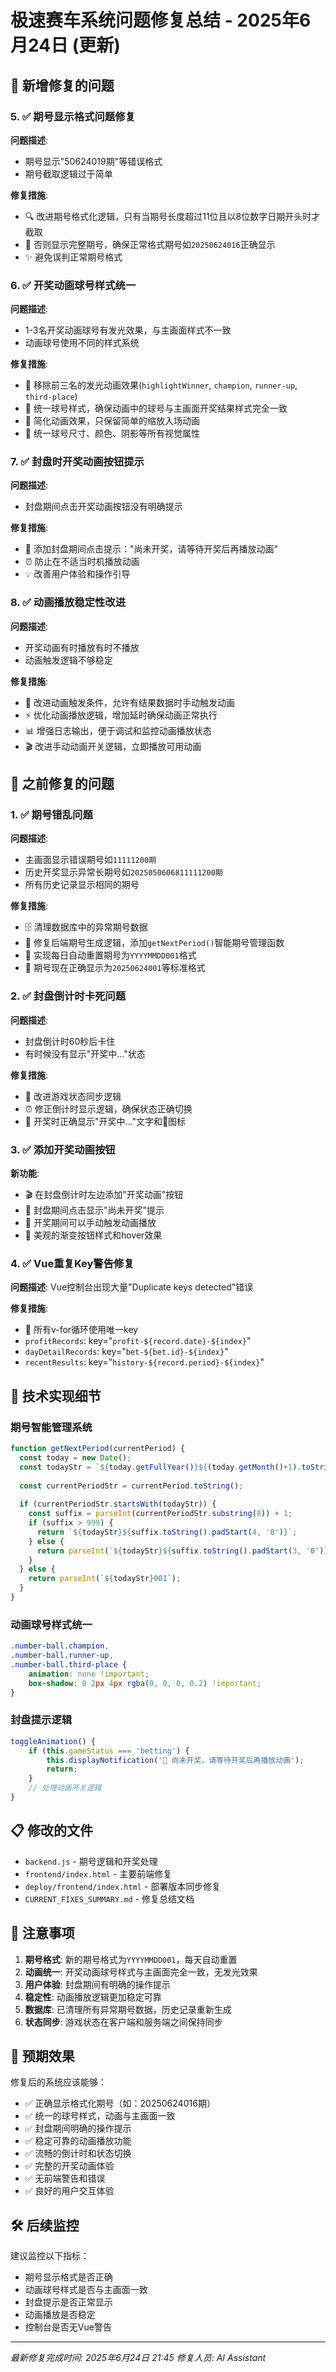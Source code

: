 # 极速赛车系统问题修复总结 - 2025年6月24日 (更新)

## 🔧 新增修复的问题

### 5. ✅ 期号显示格式问题修复
**问题描述**: 
- 期号显示"50624019期"等错误格式
- 期号截取逻辑过于简单

**修复措施**:
- 🔍 改进期号格式化逻辑，只有当期号长度超过11位且以8位数字日期开头时才截取
- 📅 否则显示完整期号，确保正常格式期号如`20250624016`正确显示
- ✨ 避免误判正常期号格式

### 6. ✅ 开奖动画球号样式统一
**问题描述**:
- 1-3名开奖动画球号有发光效果，与主画面样式不一致
- 动画球号使用不同的样式系统

**修复措施**:
- 🎨 移除前三名的发光动画效果(`highlightWinner`, `champion`, `runner-up`, `third-place`)
- 🔄 统一球号样式，确保动画中的球号与主画面开奖结果样式完全一致
- 🎯 简化动画效果，只保留简单的缩放入场动画
- 📏 统一球号尺寸、颜色、阴影等所有视觉属性

### 7. ✅ 封盘时开奖动画按钮提示
**问题描述**:
- 封盘期间点击开奖动画按钮没有明确提示

**修复措施**:
- 🎯 添加封盘期间点击提示："尚未开奖，请等待开奖后再播放动画"
- ⏰ 防止在不适当时机播放动画
- 💡 改善用户体验和操作引导

### 8. ✅ 动画播放稳定性改进
**问题描述**:
- 开奖动画有时播放有时不播放
- 动画触发逻辑不够稳定

**修复措施**:
- 🔧 改进动画触发条件，允许有结果数据时手动触发动画
- ⚡ 优化动画播放逻辑，增加延时确保动画正常执行
- 📊 增强日志输出，便于调试和监控动画播放状态
- 🎬 改进手动动画开关逻辑，立即播放可用动画

## 🔧 之前修复的问题

### 1. ✅ 期号错乱问题
**问题描述**: 
- 主画面显示错误期号如`11111200期`
- 历史开奖显示异常长期号如`2025050606811111200期`
- 所有历史记录显示相同的期号

**修复措施**:
- 🗄️ 清理数据库中的异常期号数据
- 🔢 修复后端期号生成逻辑，添加`getNextPeriod()`智能期号管理函数
- 📅 实现每日自动重置期号为`YYYYMMDD001`格式
- 🎯 期号现在正确显示为`20250624001`等标准格式

### 2. ✅ 封盘倒计时卡死问题
**问题描述**:
- 封盘倒计时60秒后卡住
- 有时候没有显示"开奖中..."状态

**修复措施**:
- 🔄 改进游戏状态同步逻辑
- ⏰ 修正倒计时显示逻辑，确保状态正确切换
- 🎲 开奖时正确显示"开奖中..."文字和🎲图标

### 3. ✅ 添加开奖动画按钮
**新功能**:
- 🎬 在封盘倒计时左边添加"开奖动画"按钮
- 🔘 封盘期间点击显示"尚未开奖"提示
- 🎯 开奖期间可以手动触发动画播放
- 💎 美观的渐变按钮样式和hover效果

### 4. ✅ Vue重复Key警告修复
**问题描述**: Vue控制台出现大量"Duplicate keys detected"错误

**修复措施**:
- 🔧 所有v-for循环使用唯一key
- `profitRecords`: key="`profit-${record.date}-${index}`"
- `dayDetailRecords`: key="`bet-${bet.id}-${index}`"
- `recentResults`: key="`history-${record.period}-${index}`"

## 🚀 技术实现细节

### 期号智能管理系统
```javascript
function getNextPeriod(currentPeriod) {
  const today = new Date();
  const todayStr = `${today.getFullYear()}${(today.getMonth()+1).toString().padStart(2,'0')}${today.getDate().toString().padStart(2,'0')}`;
  
  const currentPeriodStr = currentPeriod.toString();
  
  if (currentPeriodStr.startsWith(todayStr)) {
    const suffix = parseInt(currentPeriodStr.substring(8)) + 1;
    if (suffix > 999) {
      return `${todayStr}${suffix.toString().padStart(4, '0')}`;
    } else {
      return parseInt(`${todayStr}${suffix.toString().padStart(3, '0')}`);
    }
  } else {
    return parseInt(`${todayStr}001`);
  }
}
```

### 动画球号样式统一
```css
.number-ball.champion,
.number-ball.runner-up,
.number-ball.third-place {
    animation: none !important;
    box-shadow: 0 2px 4px rgba(0, 0, 0, 0.2) !important;
}
```

### 封盘提示逻辑
```javascript
toggleAnimation() {
    if (this.gameStatus === 'betting') {
        this.displayNotification('🎯 尚未开奖，请等待开奖后再播放动画');
        return;
    }
    // 处理动画开关逻辑
}
```

## 📋 修改的文件

- `backend.js` - 期号逻辑和开奖处理
- `frontend/index.html` - 主要前端修复
- `deploy/frontend/index.html` - 部署版本同步修复
- `CURRENT_FIXES_SUMMARY.md` - 修复总结文档

## 📝 注意事项

1. **期号格式**: 新的期号格式为`YYYYMMDD001`，每天自动重置
2. **动画统一**: 开奖动画球号样式与主画面完全一致，无发光效果
3. **用户体验**: 封盘期间有明确的操作提示
4. **稳定性**: 动画播放逻辑更加稳定可靠
5. **数据库**: 已清理所有异常期号数据，历史记录重新生成
6. **状态同步**: 游戏状态在客户端和服务端之间保持同步

## 🎯 预期效果

修复后的系统应该能够：
- ✅ 正确显示格式化期号（如：20250624016期）
- ✅ 统一的球号样式，动画与主画面一致
- ✅ 封盘期间明确的操作提示
- ✅ 稳定可靠的动画播放功能
- ✅ 流畅的倒计时和状态切换
- ✅ 完整的开奖动画体验
- ✅ 无前端警告和错误
- ✅ 良好的用户交互体验

## 🛠 后续监控

建议监控以下指标：
- 期号显示格式是否正确
- 动画球号样式是否与主画面一致
- 封盘提示是否正常显示
- 动画播放是否稳定
- 控制台是否无Vue警告

---
*最新修复完成时间: 2025年6月24日 21:45*
*修复人员: AI Assistant* 